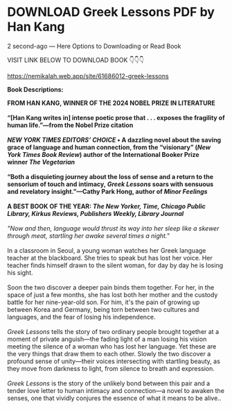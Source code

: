 # DOWNLOAD Greek Lessons PDF by Han Kang

2 second-ago — Here Options to Downloading or Read Book 

VISIT LINK BELOW TO DOWNLOAD BOOK 👇👇👇

https://nemikalah.web.app/site/61686012-greek-lessons

<p><strong>Book Descriptions:</strong></p>
<p><strong>FROM HAN KANG, WINNER OF THE 2024 NOBEL PRIZE IN LITERATURE<br /><br />&ldquo;[Han Kang writes in] intense poetic prose that . . . exposes the fragility of human life.&rdquo;&mdash;from the Nobel Prize citation<br /><br /><em>NEW YORK TIMES EDITORS&rsquo; CHOICE</em>&nbsp;&bull; A dazzling novel about the saving grace of language and human connection, from the &ldquo;visionary&rdquo; (<em>New York Times Book Review</em>) author of the International Booker Prize winner&nbsp;<em>The Vegetarian</em><br /><br />&ldquo;Both a disquieting journey about the loss of sense and a return to the sensorium of touch and intimacy,&nbsp;<em>Greek Lessons</em>&nbsp;soars with sensuous and revelatory insight.&rdquo;&mdash;Cathy Park Hong, author of&nbsp;<em>Minor Feelings</em><br /><br />A BEST BOOK OF THE YEAR:&nbsp;<em>The New Yorker, Time, Chicago Public Library, Kirkus Reviews, Publishers Weekly, Library Journal</em></strong><br /><br /><em>"Now and then, language would thrust its way into her sleep like a skewer through meat, startling her awake several times a night."</em><br /><br />In a classroom in Seoul, a young woman watches her Greek language teacher at the blackboard. She tries to speak but has lost her voice. Her teacher finds himself drawn to the silent woman, for day by day he is losing his sight.<br /><br />Soon the two discover a deeper pain binds them together. For her, in the space of just a few months, she has lost both her mother and the custody battle for her nine-year-old son. For him, it's the pain of growing up between Korea and Germany, being torn between two cultures and languages, and the fear of losing his independence.<br /><br /><em>Greek Lessons</em>&nbsp;tells the story of two ordinary people brought together at a moment of private anguish&mdash;the fading light of a man losing his vision meeting the silence of a woman who has lost her language. Yet these are the very things that draw them to each other. Slowly the two discover a profound sense of unity&mdash;their voices intersecting with startling beauty, as they move from darkness to light, from silence to breath and expression.<br /><br /><em>Greek Lessons</em>&nbsp;is the story of the unlikely bond between this pair and a tender love letter to human intimacy and connection&mdash;a novel to awaken the senses, one that vividly conjures the essence of what it means to be alive..</p>
